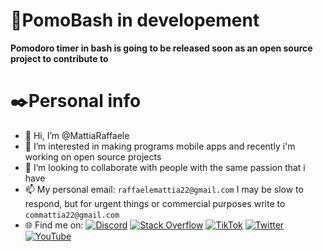# 🍅PomoBash in developement
**Pomodoro timer in bash is going to be released soon as an open source project to contribute to**

# ✒️Personal info
- 👋 Hi, I’m @MattiaRaffaele
- 👀 I’m interested in making programs mobile apps and recently i'm working on open source projects
- 💞️ I’m looking to collaborate with people with the same passion that i have
- 📫 My personal email: ```raffaelemattia22@gmail.com``` I may be slow to respond, but for urgent things or commercial purposes write to ```commattia22@gmail.com```
- 🌐 Find me on: [![Discord](https://img.shields.io/badge/Discord-%237289DA.svg?logo=discord&logoColor=white)](https://discord.gg/https://discord.gg/bRw4HpqTpg) [![Stack Overflow](https://img.shields.io/badge/-Stackoverflow-FE7A16?logo=stack-overflow&logoColor=white)](https://stackoverflow.com/users/20492863) [![TikTok](https://img.shields.io/badge/TikTok-%23000000.svg?logo=TikTok&logoColor=white)](https://tiktok.com/@ELMETIU) [![Twitter](https://img.shields.io/badge/Twitter-%231DA1F2.svg?logo=Twitter&logoColor=white)](https://twitter.com/MattiaRaffaele4) [![YouTube](https://img.shields.io/badge/YouTube-%23FF0000.svg?logo=YouTube&logoColor=white)](https://youtube.com/@elmetiu) 
